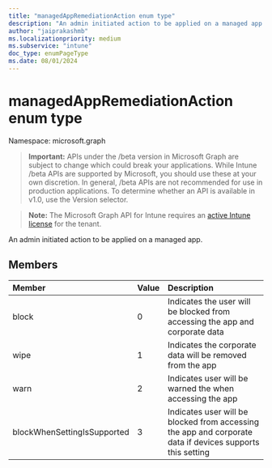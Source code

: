 ```yaml
---
title: "managedAppRemediationAction enum type"
description: "An admin initiated action to be applied on a managed app."
author: "jaiprakashmb"
ms.localizationpriority: medium
ms.subservice: "intune"
doc_type: enumPageType
ms.date: 08/01/2024
---
```


# managedAppRemediationAction enum type

Namespace: microsoft.graph

> **Important:** APIs under the /beta version in Microsoft Graph are subject to change which could break your applications. While Intune /beta APIs are supported by Microsoft, you should use these at your own discretion. In general, /beta APIs are not recommended for use in production applications. To determine whether an API is available in v1.0, use the Version selector.

> **Note:** The Microsoft Graph API for Intune requires an [active Intune license](https://go.microsoft.com/fwlink/?linkid=839381) for the tenant.

An admin initiated action to be applied on a managed app.

## Members
|Member|Value|Description|
|:---|:---|:---|
|block|0|Indicates the user will be blocked from accessing the app and corporate data|
|wipe|1|Indicates the corporate data will be removed from the app|
|warn|2|Indicates user will be warned the when accessing the app|
|blockWhenSettingIsSupported|3|Indicates user will be blocked from accessing the app and corporate data if devices supports this setting|